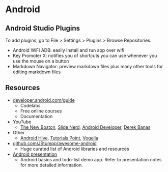 # Android

## Android Studio Plugins
To add plugins, go to File > Settings > Plugins > Browse Repositories.
* Android WiFi ADB: easily install and run app over wifi
* Key Promoter X: notifies you of shortcuts you can use whenever you use the mouse on a button
* Markdown Navigator: preview markdown files plus many other tools for editing markdown files

## Resources
* [developer.android.com/guide](https://developer.android.com/guide/)
  * Codelabs
  * Free online courses
  * Documentation
* YouTube
  * [The New Boston](https://www.youtube.com/user/thenewboston), [Slide Nerd](https://www.youtube.com/user/slidenerd), [Android Developer](https://www.youtube.com/channel/UCVHFbqXqoYvEWM1Ddxl0QDg), [Derek Banas](https://www.youtube.com/user/derekbanas)
* Other
  * [Android Hive](https://www.androidhive.info/), [Tutorials Point](https://www.tutorialspoint.com/android/index.htm), [Vogella](http://www.vogella.com/tutorials/android.html)
* [github.com/JStumpp/awesome-android](https://github.com/JStumpp/awesome-android)
  * Huge curated list of Android libraries and resources
* [Android presentation](https://github.com/michiganhackers/L2H-Android-Presentation)
  * Android basics and todo-list demo app. Refer to presentation notes for more detailed information.